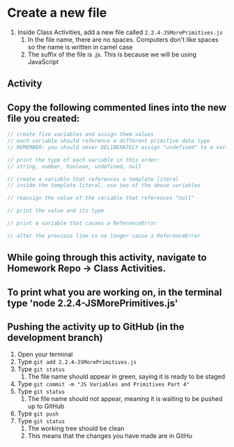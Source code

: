 # Create a new file

1. Inside Class Activities, add a new file called `2.2.4-JSMorePrimitives.js`
   1. In the file name, there are no spaces. Computers don't like spaces so the name is written in camel case
   2. The suffix of the file is .js. This is because we will be using JavaScript

## Activity

## Copy the following commented lines into the new file you created:

```javascript
// create five variables and assign them values
// each variable should reference a different primitive data type
// REMEMBER: you should never DELIBERATELY assign "undefined" to a variable

// print the type of each variable in this order:
// string, number, boolean, undefined, null

// create a variable that references a template literal
// inside the template literal, use two of the above variables

// reassign the value of the variable that references "null"

// print the value and its type

// print a variable that causes a ReferenceError

// alter the previous line to no longer cause a ReferenceError
```

## While going through this activity, navigate to Homework Repo -> Class Activities.

## To print what you are working on, in the terminal type 'node 2.2.4-JSMorePrimitives.js'

## Pushing the activity up to GitHub (in the development branch)

1. Open your terminal
2. Type `git add 2.2.4-JSMorePrimitives.js`
3. Type `git status`
   1. The file name should appear in green, saying it is ready to be staged
4. Type `git commit -m "JS Variables and Primitives Part 4"`
5. Type `git status`
   1. The file name should not appear, meaning it is waiting to be pushed up to GitHub
6. Type `git push`
7. Type `git status`
   1. The working tree should be clean
   2. This means that the changes you have made are in GitHu
